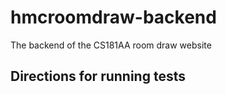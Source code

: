 # hmcroomdraw-backend
The backend of the CS181AA room draw website

## Directions for running tests
